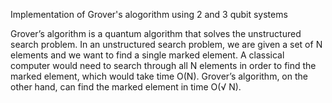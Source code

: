 Implementation of Grover's alogorithm using 2 and 3 qubit systems

Grover’s algorithm is a quantum algorithm that solves the unstructured search problem. In an unstructured search problem, we are given a set of N elements and we want to find a single marked element. A classical computer would need to search through all N elements in order to find the marked element, which would take time O(N). Grover’s algorithm, on the other hand, can find the marked element in time  O(√ N).
